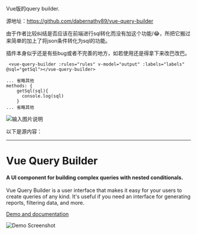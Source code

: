 Vue版的query builder.

源地址：https://github.com/dabernathy89/vue-query-builder

由于作者比较纠结是否应该在前端进行sql转化而没有加这个功能/😂，所把它搬过来简单的加上了将json条件转化为sql的功能。

插件本身似乎还是有些bug或者不完善的地方，如若使用还是得拿下来改巴改巴。

``` 
 <vue-query-builder :rules="rules" v-model="output" :labels="labels" @sql="getSql"></vue-query-builder>

... 省略其他
methods: {
    getSql(sql){
      console.log(sql)
    }
... 省略其他
```

![输入图片说明](https://images.gitee.com/uploads/images/2020/0728/001538_789cc538_1537128.png "屏幕截图.png")

以下是源内容：

------


Vue Query Builder
======


#### A UI component for building complex queries with nested conditionals.

Vue Query Builder is a user interface that makes it easy for your users to create queries of any kind. It's useful if you need an interface for generating reports, filtering data, and more.


[Demo and documentation](https://dabernathy89.github.io/vue-query-builder/)

![Demo Screenshot](https://raw.githubusercontent.com/dabernathy89/vue-query-builder/master/public/demo-screenshot.png "Demo screenshot")